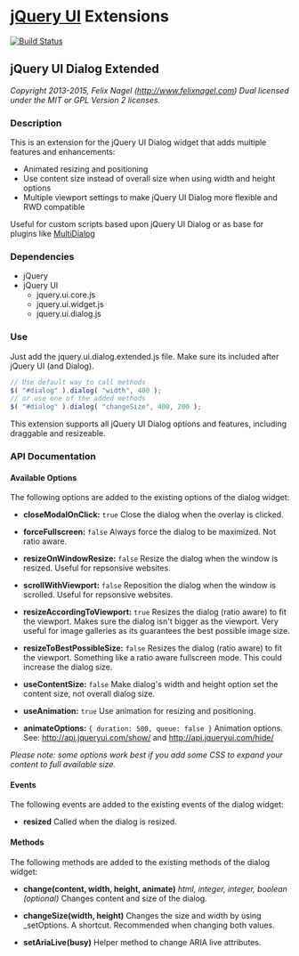 # [jQuery UI](http://jqueryui.com/) Extensions

[![Build Status](https://drone.io/github.com/fnagel/jquery-ui-extensions/status.png)](https://drone.io/github.com/fnagel/jquery-ui-extensions/latest)

## jQuery UI Dialog Extended

*Copyright 2013-2015, Felix Nagel (http://www.felixnagel.com)*
*Dual licensed under the MIT or GPL Version 2 licenses.*


### Description

This is an extension for the jQuery UI Dialog widget that adds multiple features and enhancements:

* Animated resizing and positioning
* Use content size instead of overall size when using width and height options
* Multiple viewport settings to make jQuery UI Dialog more flexible and RWD compatible

Useful for custom scripts based upon jQuery UI Dialog or as base for plugins like [MultiDialog](http://fnagel.github.io/MultiDialog/)


### Dependencies
* jQuery
* jQuery UI
	* jquery.ui.core.js
	* jquery.ui.widget.js
	* jquery.ui.dialog.js


### Use
Just add the jquery.ui.dialog.extended.js file. Make sure its included after jQuery UI (and Dialog).

```javascript
// Use default way to call methods
$( "#dialog" ).dialog( "width", 400 );
// or use one of the added methods
$( "#dialog" ).dialog( "changeSize", 400, 200 );
```

This extension supports all jQuery UI Dialog options and features, including draggable and resizeable.


### API Documentation

#### Available Options
The following options are added to the existing options of the dialog widget:

* **closeModalOnClick:** `true`
    Close the dialog when the overlay is clicked.

* **forceFullscreen:** `false`
    Always force the dialog to be maximized. Not ratio aware.

* **resizeOnWindowResize:** `false`
    Resize the dialog when the window is resized. Useful for repsonsive websites.

* **scrollWithViewport:** `false`
    Reposition the dialog when the window is scrolled. Useful for repsonsive websites.

* **resizeAccordingToViewport:** `true`
    Resizes the dialog (ratio aware) to fit the viewport. Makes sure the dialog isn't bigger as the viewport. Very useful for image galleries as its guarantees the best possible image size.

* **resizeToBestPossibleSize:** `false`
    Resizes the dialog (ratio aware) to fit the viewport. Something like a ratio aware fullscreen mode. This could increase the dialog size.

* **useContentSize:** `false`
    Make dialog's width and height option set the content size, not overall dialog size.

* **useAnimation:** `true`
    Use animation for resizing and positioning.

* **animateOptions:** `{ duration: 500, queue: false }`
    Animation options. See: http://api.jqueryui.com/show/ and http://api.jqueryui.com/hide/


*Please note: some options work best if you add some CSS to expand your content to full available size.*


#### Events
The following events are added to the existing events of the dialog widget:

* **resized**
    Called when the dialog is resized.


#### Methods
The following methods are added to the existing methods of the dialog widget:

* **change(content, width, height, animate)** *html, integer, integer, boolean (optional)*
    Changes content and size of the dialog.

* **changeSize(width, height)**
    Changes the size and width by using _setOptions. A shortcut. Recommended when changing both values.

* **setAriaLive(busy)**
    Helper method to change ARIA live attributes.
